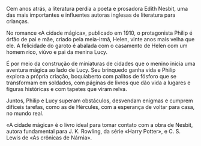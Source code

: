 Cem anos atrás, a literatura perdia a poeta e prosadora Edith Nesbit, uma das mais importantes e influentes autoras inglesas de literatura para crianças.

No romance «A cidade mágica», publicado em 1910, o protagonista Philip é órfão de pai e mãe, criado pela meia-irmã, Helen, vinte anos mais velha que ele. A felicidade do garoto é abalada com o casamento de Helen com um homem rico, viúvo e pai da menina Lucy.

É por meio da construção de miniaturas de cidades que o menino inicia uma aventura mágica ao lado de Lucy. Seu brinquedo ganha vida e Philip explora a própria criação, boquiaberto com palitos de fósforo que se transformam em soldados, com páginas de livros que dão vida a lugares e figuras históricas e com tapetes que viram relva.

Juntos, Philip e Lucy superam obstáculos, desvendam enigmas e cumprem difíceis tarefas, como as de Hércules, com a esperança de voltar para casa, no mundo real.

«A cidade mágica» é o livro ideal para tomar contato com a obra de Nesbit, autora fundamental para J. K. Rowling, da série «Harry Potter», e C. S. Lewis de «As crônicas de Nárnia».